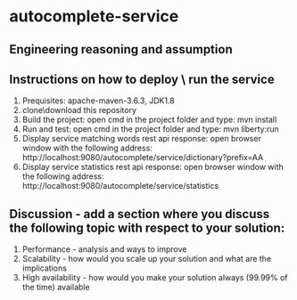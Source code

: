 # autocomplete-service

Engineering reasoning and assumption
------------------------------------


Instructions on how to deploy \ run the service
-----------------------------------------------
1. Prequisites: apache-maven-3.6.3, JDK1.8
2. clone\download this repository
3. Build the project: open cmd in the project folder and type: mvn install
4. Run and test: open cmd in the project folder and type: mvn liberty:run
5. Display service matching words rest api response: open browser window with the following address: http://localhost:9080/autocomplete/service/dictionary?prefix=AA
6. Display service statistics rest api response: open browser window with the following address: http://localhost:9080/autocomplete/service/statistics


Discussion - add a section where you discuss the following topic with respect to your solution:
----------
1. Performance - analysis and ways to improve 
2. Scalability - how would you scale up your solution and what are the implications
3. High availability - how would you make your solution always (99.99% of the time) available
